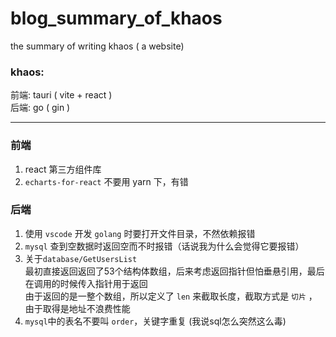 # blog_summary_of_khaos
the summary of writing khaos ( a website)

### khaos:
前端: tauri ( vite + react )  
后端: go ( gin )

---

### 前端
1. react 第三方组件库
2. `echarts-for-react` 不要用 yarn 下，有错

### 后端
1. 使用 `vscode` 开发 `golang` 时要打开文件目录，不然依赖报错
2. `mysql` 查到空数据时返回空而不时报错（话说我为什么会觉得它要报错）
3. 关于`database/GetUsersList`  
最初直接返回返回了53个结构体数组，后来考虑返回指针但怕垂悬引用，最后在调用的时候传入指针用于返回    
由于返回的是一整个数组，所以定义了 `len` 来截取长度，截取方式是 `切片` ，由于取得是地址不浪费性能  
4. `mysql`中的表名不要叫 `order`，关键字重复 (我说sql怎么突然这么毒)
